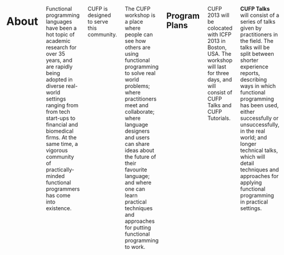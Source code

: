 <div class="row" media:type="text/omd">
<div class="small-12 columns" media:type="text/omd">

# About

Functional programming languages have been a hot topic of academic
research for over 35 years, and are rapidly being adopted in diverse
real-world settings ranging from from tech start-ups to financial and
biomedical firms. At the same time, a vigorous community of
practically-minded functional programmers has come into existence.

CUFP is designed to serve this community.

The CUFP workshop is a place where people can see how others are using
functional programming to solve real world problems; where
practitioners meet and collaborate; where language designers and users
can share ideas about the future of their favourite language; and
where one can learn practical techniques and approaches for putting
functional programming to work.

## Program Plans
CUFP 2013 will be colocated with ICFP 2013 in Boston, USA.  The
workshop will last for three days, and will consist of CUFP Talks and
CUFP Tutorials.

**CUFP Talks** will consist of a series of talks given by
practitioners in the field. The talks will be split between shorter
experience reports, describing ways in which functional programming
has been used, either successfully or unsuccessfully, in the real
world; and longer technical talks, which will detail techniques and
approaches for applying functional programming in practical settings.

**CUFP Tutorials** will be made up of in-depth, hands-on sessions for
learning particular technologies and techniques in functional
programming. These will range from language introductions for
beginners to more advanced and focused sessions on particular language
features, techniques or tool kits.

There will be no published proceedings, as the meeting is intended to
be more a discussion forum than a technical interchange.  All of the
videos of previous talks are available in our [videos](/videos)
section on this site.

</div>
</div>

